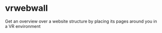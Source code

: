 # vrwebwall
Get an overview over a website structure by placing its pages around you in a VR environment
